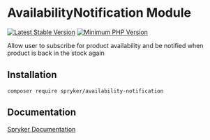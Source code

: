 # AvailabilityNotification Module
[![Latest Stable Version](https://poser.pugx.org/spryker/availability-notification/v/stable.svg)](https://packagist.org/packages/spryker/availability-notification)
[![Minimum PHP Version](https://img.shields.io/badge/php-%3E%3D%207.3-8892BF.svg)](https://php.net/)

Allow user to subscribe for product availability and be notified when product is back in the stock again

## Installation

```
composer require spryker/availability-notification
```

## Documentation

[Spryker Documentation](https://academy.spryker.com/developing_with_spryker/module_guide/modules.html)

